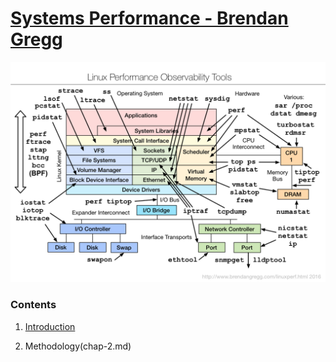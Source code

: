 # [Systems Performance - Brendan Gregg](http://www.amazon.com/gp/product/0133390098/ref=as_li_ss_tl?ie=UTF8&camp=1789&creative=390957&creativeASIN=0133390098&linkCode=as2&tag=deirdrestraug-20)


![alt text][Linux Stack]

### Contents

1. [Introduction](introduction.md)

2. Methodology(chap-2.md)


[Linux Stack]: images/linux_observability_tools.png
